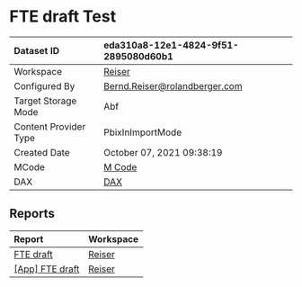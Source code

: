 



# FTE draft Test

|Dataset ID|eda310a8-12e1-4824-9f51-2895080d60b1|
| :--- | :--- |
|Workspace|[Reiser](../Workspaces/Reiser.md)|
|Configured By|Bernd.Reiser@rolandberger.com|
|Target Storage Mode|Abf|
|Content Provider Type|PbixInImportMode|
|Created Date|October 07, 2021 09:38:19|
|MCode|[M Code](./FTE-draft-Test/mcode.md)|
|DAX|[DAX](./FTE-draft-Test/dax.md)|

## Reports

|Report|Workspace|
| :--- | :--- |
|[FTE draft](../Reports/FTE-draft.md)|[Reiser](../Workspaces/Reiser.md)|
|[[App] FTE draft](../Reports/[App]-FTE-draft.md)|[Reiser](../Workspaces/Reiser.md)|
